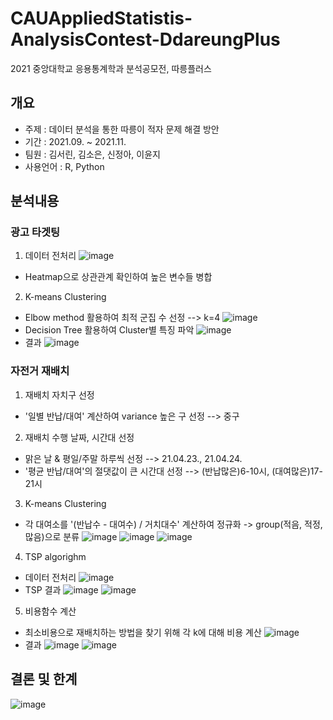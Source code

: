 # CAUAppliedStatistis-AnalysisContest-DdareungPlus
2021 중앙대학교 응용통계학과 분석공모전, 따릉플러스

## 개요
* 주제 : 데이터 분석을 통한 따릉이 적자 문제 해결 방안
* 기간 : 2021.09. ~ 2021.11.
* 팀원 : 김서린, 김소은, 신정아, 이윤지
* 사용언어 : R, Python

## 분석내용
### 광고 타겟팅  
1. 데이터 전처리
![image](https://user-images.githubusercontent.com/86909645/167281656-7f17cea3-39c7-4002-b9be-5c5190bf4992.png)
* Heatmap으로 상관관계 확인하여 높은 변수들 병합
2. K-means Clustering
* Elbow method 활용하여 최적 군집 수 선정 --> k=4
![image](https://user-images.githubusercontent.com/86909645/167281690-9ad5be59-867b-400a-9e7d-aa5e914b880a.png)
* Decision Tree 활용하여 Cluster별 특징 파악
![image](https://user-images.githubusercontent.com/86909645/167281717-2a46c22e-d4f9-4223-b2c7-c5a07673f602.png)
* 결과
![image](https://user-images.githubusercontent.com/86909645/167281736-4ed104c0-8a83-4a37-a1fc-d6c166b77999.png)

### 자전거 재배치
1. 재배치 자치구 선정
* '일별 반납/대여' 계산하여 variance 높은 구 선정 --> 중구
2. 재배치 수행 날짜, 시간대 선정
* 맑은 날 & 평일/주말 하루씩 선정 --> 21.04.23., 21.04.24.
* '평균 반납/대여'의 절댓값이 큰 시간대 선정 --> (반납많은)6-10시, (대여많은)17-21시
3. K-means Clustering
* 각 대여소를 '(반납수 - 대여수) / 거치대수' 계산하여 정규화 -> group(적음, 적정, 많음)으로 분류
![image](https://user-images.githubusercontent.com/86909645/167281817-02b629f2-f3bb-4926-8f28-ac84a748affc.png)
![image](https://user-images.githubusercontent.com/86909645/167281858-6fd547bf-99c3-4e70-b30e-04288ad40faa.png)
![image](https://user-images.githubusercontent.com/86909645/167281867-8a9c80d6-c8d2-4439-ae0f-0f408f161aa9.png)
4. TSP algorighm
* 데이터 전처리
![image](https://user-images.githubusercontent.com/86909645/167281884-b3197a6e-fd5d-4402-ad8d-2d83a8992929.png)
* TSP 결과
![image](https://user-images.githubusercontent.com/86909645/167281907-f1cc5f87-2135-43de-ab8b-2a1c2f1c9a17.png)
![image](https://user-images.githubusercontent.com/86909645/167281915-a29fbe6c-82c8-4528-b634-34e2573d9261.png)
5. 비용함수 계산
* 최소비용으로 재배치하는 방법을 찾기 위해 각 k에 대해 비용 계산
![image](https://user-images.githubusercontent.com/86909645/167281976-48ee42cf-5184-4f8a-88a6-51af42aa6a52.png)
* 결과
![image](https://user-images.githubusercontent.com/86909645/167281993-657e6a12-4f0b-4987-a780-18d1923b5dbe.png)
![image](https://user-images.githubusercontent.com/86909645/167282006-8acd7dd9-a97f-42f3-8eb3-bab509fa1f37.png)


## 결론 및 한계
![image](https://user-images.githubusercontent.com/86909645/167282034-1c373bc7-89c7-4f62-91f9-6073cfbd68da.png)

